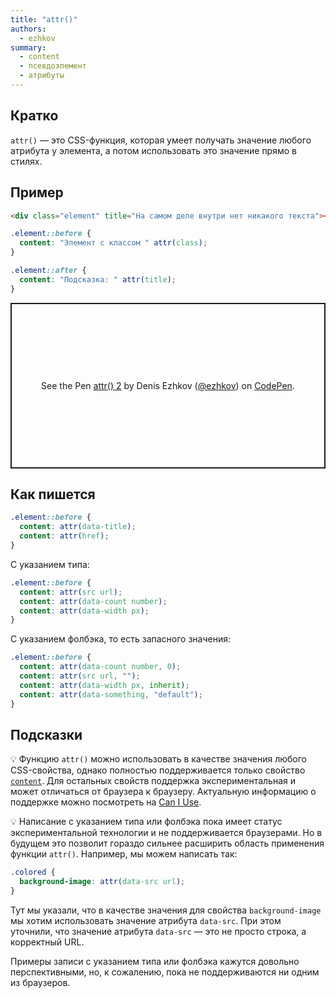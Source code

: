 ```yaml
---
title: "attr()"
authors:
  - ezhkov
summary:
  - content
  - псевдоэлемент
  - атрибуты
---
```


## Кратко

`attr()` — это CSS-функция, которая умеет получать значение любого атрибута у элемента, а потом использовать это значение прямо в стилях.

## Пример

```html
<div class="element" title="На самом деле внутри нет никакого текста"></div>
```

```css
.element::before {
  content: "Элемент с классом " attr(class);
}

.element::after {
  content: "Подсказка: " attr(title);
}
```

<p class="codepen" data-height="265" data-theme-id="light" data-default-tab="css,result" data-user="ezhkov" data-slug-hash="vYyKemg" style="height: 265px; box-sizing: border-box; display: flex; align-items: center; justify-content: center; border: 2px solid; margin: 1em 0; padding: 1em;" data-pen-title="attr() 2">
  <span>See the Pen <a href="https://codepen.io/ezhkov/pen/vYyKemg">
  attr() 2</a> by Denis Ezhkov (<a href="https://codepen.io/ezhkov">@ezhkov</a>)
  on <a href="https://codepen.io">CodePen</a>.</span>
</p>

<script async src="https://cpwebassets.codepen.io/assets/embed/ei.js"></script>

## Как пишется

```css
.element::before {
  content: attr(data-title);
  content: attr(href);
}
```

С указанием типа:

```css
.element::before {
  content: attr(src url);
  content: attr(data-count number);
  content: attr(data-width px);
}
```

С указанием фолбэка, то есть запасного значения:

```css
.element::before {
  content: attr(data-count number, 0);
  content: attr(src url, "");
  content: attr(data-width px, inherit);
  content: attr(data-something, "default");
}
```

## Подсказки

💡 Функцию `attr()` можно использовать в качестве значения любого CSS-свойства, однако полностью поддерживается только свойство [`content`](/css/content). Для остальных свойств поддержка экспериментальная и может отличаться от браузера к браузеру. Актуальную информацию о поддержке можно посмотреть на [Can I Use](https://caniuse.com/css3-attr).

💡 Написание с указанием типа или фолбэка пока имеет статус экспериментальной технологии и не поддерживается браузерами. Но в будущем это позволит гораздо сильнее расширить область применения функции `attr()`. Например, мы можем написать так:

```css
.colored {
  background-image: attr(data-src url);
}
```

Тут мы указали, что в качестве значения для свойства `background-image` мы хотим использовать значение атрибута `data-src`. При этом уточнили, что значение атрибута `data-src` — это не просто строка, а корректный URL.

Примеры записи с указанием типа или фолбэка кажутся довольно перспективными, но, к сожалению, пока не поддерживаются ни одним из браузеров.
